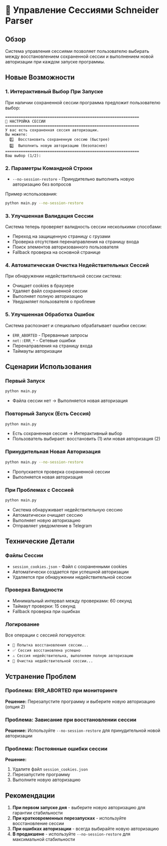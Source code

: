 # 🔐 Управление Сессиями Schneider Parser

## Обзор

Система управления сессиями позволяет пользователю выбирать между восстановлением сохраненной сессии и выполнением новой авторизации при каждом запуске программы.

## Новые Возможности

### 1. Интерактивный Выбор При Запуске

При наличии сохраненной сессии программа предложит пользователю выбор:

```
============================================================
🔐 НАСТРОЙКА СЕССИИ
============================================================
У вас есть сохраненная сессия авторизации.
Вы можете:
  1️⃣  Восстановить сохраненную сессию (быстрее)
  2️⃣  Выполнить новую авторизацию (безопаснее)
============================================================
Ваш выбор (1/2): 
```

### 2. Параметры Командной Строки

- `--no-session-restore` - Принудительно выполнить новую авторизацию без вопросов

Пример использования:
```bash
python main.py --no-session-restore
```

### 3. Улучшенная Валидация Сессии

Система теперь проверяет валидность сессии несколькими способами:
- Переход на защищенную страницу с грузами
- Проверка отсутствия перенаправления на страницу входа
- Поиск элементов авторизованного пользователя
- Fallback проверка на основной странице

### 4. Автоматическая Очистка Недействительных Сессий

При обнаружении недействительной сессии система:
- Очищает cookies в браузере
- Удаляет файл сохраненной сессии
- Выполняет полную авторизацию
- Уведомляет пользователя о проблеме

### 5. Улучшенная Обработка Ошибок

Система распознает и специально обрабатывает ошибки сессии:
- `ERR_ABORTED` - Прерванные запросы
- `net::ERR_*` - Сетевые ошибки
- Перенаправления на страницу входа
- Таймауты авторизации

## Сценарии Использования

### Первый Запуск
```bash
python main.py
```
- Файла сессии нет → Выполняется новая авторизация

### Повторный Запуск (Есть Сессия)
```bash
python main.py
```
- Есть сохраненная сессия → Интерактивный выбор
- Пользователь выбирает: восстановить (1) или новая авторизация (2)

### Принудительная Новая Авторизация
```bash
python main.py --no-session-restore
```
- Пропускается проверка сохраненной сессии
- Выполняется новая авторизация

### При Проблемах с Сессией
```bash
python main.py
```
- Система обнаруживает недействительную сессию
- Автоматически очищает сессию
- Выполняет новую авторизацию
- Отправляет уведомление в Telegram

## Технические Детали

### Файлы Сессии
- `session_cookies.json` - Файл с сохраненными cookies
- Автоматически создается при успешной авторизации
- Удаляется при обнаружении недействительной сессии

### Проверка Валидности
- Минимальный интервал между проверками: 60 секунд
- Таймаут проверки: 15 секунд
- Fallback проверка при ошибках

### Логирование
Все операции с сессией логируются:
- `🔄 Попытка восстановления сессии...`
- `✅ Сессия восстановлена успешно`
- `⚠️ Сессия недействительна, выполняем полную авторизацию`
- `🧹 Очистка недействительной сессии...`

## Устранение Проблем

### Проблема: ERR_ABORTED при мониторинге
**Решение:** Перезапустите программу и выберите новую авторизацию (опция 2)

### Проблема: Зависание при восстановлении сессии
**Решение:** Используйте `--no-session-restore` для принудительной новой авторизации

### Проблема: Постоянные ошибки сессии
**Решение:** 
1. Удалите файл `session_cookies.json`
2. Перезапустите программу
3. Выполните новую авторизацию

## Рекомендации

1. **При первом запуске дня** - выберите новую авторизацию для гарантии стабильности
2. **При кратковременных перезапусках** - используйте восстановление сессии
3. **При ошибках авторизации** - всегда выбирайте новую авторизацию
4. **В продакшене** - используйте `--no-session-restore` для максимальной стабильности